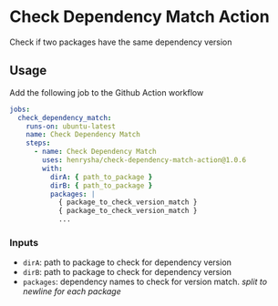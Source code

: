 # Check Dependency Match Action

Check if two packages have the same dependency version

## Usage

Add the following job to the Github Action workflow

```yaml
jobs:
  check_dependency_match:
    runs-on: ubuntu-latest
    name: Check Dependency Match
    steps:
      - name: Check Dependency Match
        uses: henrysha/check-dependency-match-action@1.0.6
        with:
          dirA: { path_to_package }
          dirB: { path_to_package }
          packages: |
            { package_to_check_version_match }
            { package_to_check_version_match }
            ...
```

### Inputs

- `dirA`: path to package to check for dependency version
- `dirB`: path to package to check for dependency version
- `packages`: dependency names to check for version match. _split to newline for each package_
